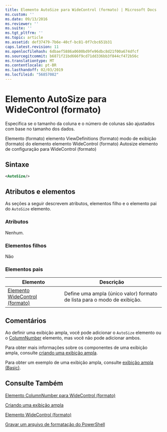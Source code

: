 ```yaml
---
title: Elemento AutoSize para WideControl (formato) | Microsoft Docs
ms.custom: ''
ms.date: 09/13/2016
ms.reviewer: ''
ms.suite: ''
ms.tgt_pltfrm: ''
ms.topic: article
ms.assetid: def37479-7b6e-40cf-bc81-0f7cbc651b31
caps.latest.revision: 11
ms.openlocfilehash: 6dbaef5886a0600bd9fe96dbc8d21f00a674dfcf
ms.sourcegitcommit: b6871f21bd666f9cd71dd336bb3f844cf472b56c
ms.translationtype: MT
ms.contentlocale: pt-BR
ms.lasthandoff: 02/03/2019
ms.locfileid: "56857082"
---
```

# <a name="autosize-element-for-widecontrol-format"></a>Elemento AutoSize para WideControl (formato)

Especifica se o tamanho da coluna e o número de colunas são ajustados com base no tamanho dos dados.

Elemento (formato) elemento ViewDefinitions (formato) modo de exibição (formato) do elemento elemento WideControl (formato) Autosize elemento de configuração para WideControl (formato)

## <a name="syntax"></a>Sintaxe

```xml
<AutoSize/>
```

## <a name="attributes-and-elements"></a>Atributos e elementos

As seções a seguir descrevem atributos, elementos filho e o elemento pai do `AutoSize` elemento.

### <a name="attributes"></a>Atributos

Nenhum.

### <a name="child-elements"></a>Elementos filhos

Não

### <a name="parent-elements"></a>Elementos pais

|Elemento|Descrição|
|-------------|-----------------|
|[Elemento WideControl (formato)](./widecontrol-element-format.md)|Define uma ampla (único valor) formato de lista para o modo de exibição.|

## <a name="remarks"></a>Comentários

Ao definir uma exibição ampla, você pode adicionar o `AutoSize` elemento ou o [ColumnNumber](./columnnumber-element-for-widecontrol-format.md) elemento, mas você não pode adicionar ambos.

Para obter mais informações sobre os componentes de uma exibição ampla, consulte [criando uma exibição ampla](./creating-a-wide-view.md).

Para obter um exemplo de uma exibição ampla, consulte [exibição ampla (Basic)](./wide-view-basic.md).

## <a name="see-also"></a>Consulte Também

[Elemento ColumnNumber para WideControl (formato)](./columnnumber-element-for-widecontrol-format.md)

[Criando uma exibição ampla](./creating-a-wide-view.md)

[Elemento WideControl (formato)](./widecontrol-element-format.md)

[Gravar um arquivo de formatação do PowerShell](./writing-a-powershell-formatting-file.md)

